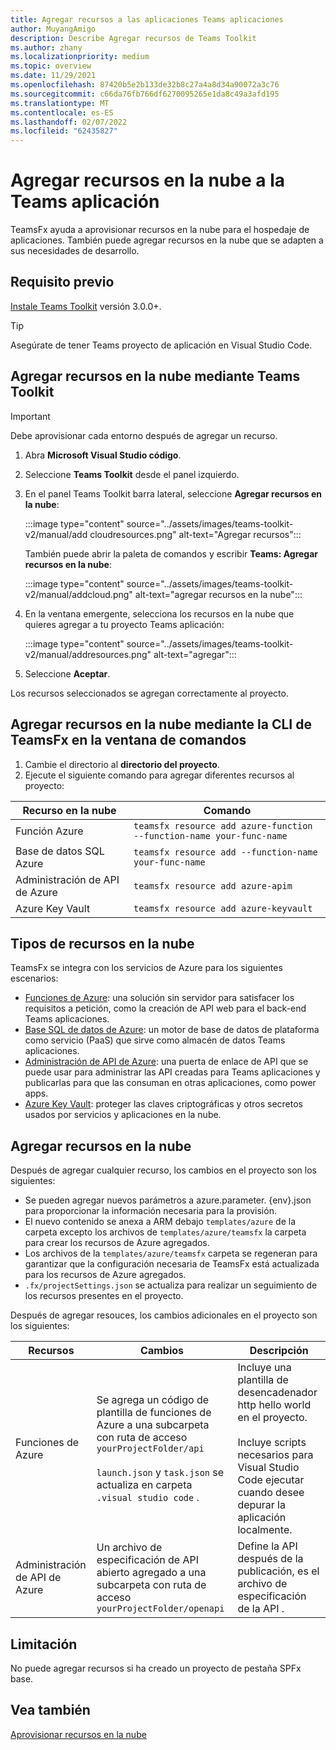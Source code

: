 ```yaml
---
title: Agregar recursos a las aplicaciones Teams aplicaciones
author: MuyangAmigo
description: Describe Agregar recursos de Teams Toolkit
ms.author: zhany
ms.localizationpriority: medium
ms.topic: overview
ms.date: 11/29/2021
ms.openlocfilehash: 87420b5e2b133de32b8c27a4a8d34a90072a3c76
ms.sourcegitcommit: c66da76fb766df6270095265e1da8c49a3afd195
ms.translationtype: MT
ms.contentlocale: es-ES
ms.lasthandoff: 02/07/2022
ms.locfileid: "62435827"
---
```

# <a name="add-cloud-resources-to-your-teams-app"></a>Agregar recursos en la nube a la Teams aplicación

TeamsFx ayuda a aprovisionar recursos en la nube para el hospedaje de aplicaciones. También puede agregar recursos en la nube que se adapten a sus necesidades de desarrollo.

## <a name="prerequisite"></a>Requisito previo

[Instale Teams Toolkit](https://marketplace.visualstudio.com/items?itemName=TeamsDevApp.ms-teams-vscode-extension) versión 3.0.0+.

> [!TIP]
> Asegúrate de tener Teams proyecto de aplicación en Visual Studio Code.

## <a name="add-cloud-resources-using-teams-toolkit"></a>Agregar recursos en la nube mediante Teams Toolkit

> [!IMPORTANT]
> Debe aprovisionar cada entorno después de agregar un recurso.

1. Abra **Microsoft Visual Studio código**.
1. Seleccione **Teams Toolkit** desde el panel izquierdo.
1. En el panel Teams Toolkit barra lateral, seleccione **Agregar recursos en la nube**:

    :::image type="content" source="../assets/images/teams-toolkit-v2/manual/add cloudresources.png" alt-text="Agregar recursos":::

   También puede abrir la paleta de comandos y escribir **Teams: Agregar recursos en la nube**:

    :::image type="content" source="../assets/images/teams-toolkit-v2/manual/addcloud.png" alt-text="agregar recursos en la nube":::

1. En la ventana emergente, selecciona los recursos en la nube que quieres agregar a tu proyecto Teams aplicación:

     :::image type="content" source="../assets/images/teams-toolkit-v2/manual/addresources.png" alt-text="agregar":::

1. Seleccione **Aceptar**.

Los recursos seleccionados se agregan correctamente al proyecto.

## <a name="add-cloud-resources-using-teamsfx-cli-in-command-window"></a>Agregar recursos en la nube mediante la CLI de TeamsFx en la ventana de comandos

1. Cambie el directorio al **directorio del proyecto**.
1. Ejecute el siguiente comando para agregar diferentes recursos al proyecto:

|Recurso en la nube|Comando|
|---------------|----------|
| Función Azure|`teamsfx resource add azure-function --function-name your-func-name`|
| Base de datos SQL Azure|`teamsfx resource add --function-name your-func-name`|
| Administración de API de Azure|`teamsfx resource add azure-apim`|
| Azure Key Vault|`teamsfx resource add azure-keyvault`|

## <a name="types-of-cloud-resources"></a>Tipos de recursos en la nube

TeamsFx se integra con los servicios de Azure para los siguientes escenarios:

- [Funciones de Azure](/azure/azure-functions/functions-overview): una solución sin servidor para satisfacer los requisitos a petición, como la creación de API web para el back-end Teams aplicaciones.
- [Base SQL de datos de Azure](/azure/azure-sql/database/sql-database-paas-overview): un motor de base de datos de plataforma como servicio (PaaS) que sirve como almacén de datos Teams aplicaciones.
- [Administración de API de Azure](/azure/azure-sql/database/sql-database-paas-overview): una puerta de enlace de API que se puede usar para administrar las API creadas para Teams aplicaciones y publicarlas para que las consuman en otras aplicaciones, como power apps.
- [Azure Key Vault](/azure/key-vault/general/overview): proteger las claves criptográficas y otros secretos usados por servicios y aplicaciones en la nube.

## <a name="add-cloud-resources"></a>Agregar recursos en la nube

Después de agregar cualquier recurso, los cambios en el proyecto son los siguientes:

- Se pueden agregar nuevos parámetros a azure.parameter. {env}.json para proporcionar la información necesaria para la provisión.
- El nuevo contenido se anexa a ARM debajo `templates/azure` de la carpeta excepto los archivos de `templates/azure/teamsfx` la carpeta para crear los recursos de Azure agregados.
- Los archivos de la `templates/azure/teamsfx` carpeta se regeneran para garantizar que la configuración necesaria de TeamsFx está actualizada para los recursos de Azure agregados.
- `.fx/projectSettings.json` se actualiza para realizar un seguimiento de los recursos presentes en el proyecto.

Después de agregar resouces, los cambios adicionales en el proyecto son los siguientes:

|Recursos|Cambios|Descripción|
|---------------|---------------|-----------------------------|
|Funciones de Azure|Se agrega un código de plantilla de funciones de Azure a una subcarpeta con ruta de acceso `yourProjectFolder/api`</br></br>`launch.json` y `task.json` se actualiza en carpeta `.visual studio code` .| Incluye una plantilla de desencadenador http hello world en el proyecto.</br></br> Incluye scripts necesarios para Visual Studio Code ejecutar cuando desee depurar la aplicación localmente.|
|Administración de API de Azure|Un archivo de especificación de API abierto agregado a una subcarpeta con ruta de acceso `yourProjectFolder/openapi`|Define la API después de la publicación, es el archivo de especificación de la API .|

## <a name="limitation"></a>Limitación

No puede agregar recursos si ha creado un proyecto de pestaña SPFx base.

## <a name="see-also"></a>Vea también

[Aprovisionar recursos en la nube](provision.md)
